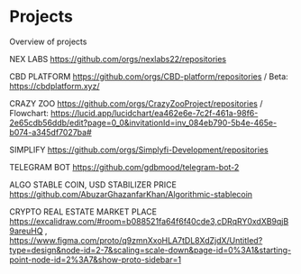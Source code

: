 # Projects
Overview of projects

NEX LABS
https://github.com/orgs/nexlabs22/repositories

CBD PLATFORM 
https://github.com/orgs/CBD-platform/repositories / Beta: https://cbdplatform.xyz/

CRAZY ZOO
https://github.com/orgs/CrazyZooProject/repositories /
Flowchart: https://lucid.app/lucidchart/ea462e6e-7c2f-461a-98f6-2e65cdb56ddb/edit?page=0_0&invitationId=inv_084eb790-5b4e-465e-b074-a345df7027ba#

SIMPLIFY
https://github.com/orgs/Simplyfi-Development/repositories


TELEGRAM BOT
https://github.com/gdbmood/telegram-bot-2

ALGO STABLE COIN, USD STABILIZER PRICE
https://github.com/AbuzarGhazanfarKhan/Algorithmic-stablecoin

CRYPTO REAL ESTATE MARKET PLACE
https://excalidraw.com/#room=b088521fa64f6f40cde3,cDRqRY0xdXB9qjB9areuHQ , 
https://www.figma.com/proto/q9zmnXxoHLA7tDL8XdZjdX/Untitled?type=design&node-id=2-7&scaling=scale-down&page-id=0%3A1&starting-point-node-id=2%3A7&show-proto-sidebar=1
